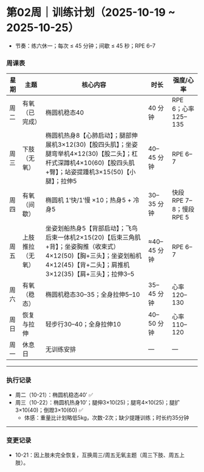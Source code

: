 # 第02周｜训练计划（2025-10-19 ~ 2025-10-25）

 - 节奏：练六休一；每次 ≤ 45 分钟；间歇 ≤ 45 秒；RPE 6–7

### 周课表
| 星期 | 主题 | 核心内容 | 时长 | 强度/心率 |
|------|------|----------|------|-----------|
| 周二 | 有氧（已完成） | 椭圆机稳态40 | 40 分钟 | RPE 6；心率 125–135 |
| 周三 | 下肢（无氧） | 椭圆机热身8【心肺启动】；腿部伸展机3×12(30)【股四头肌】；坐姿腿弯举机4×12(30)【股二头】；杠杆式深蹲机4×10(60)【股四头肌+臀】；站姿提踵机3×15(50)【小腿】；拉伸5 | 40–45 分钟 | RPE 6–7 |
| 周四 | 有氧（间歇） | 椭圆机 1′快/1′慢 ×10；热身5 + 冷身5 | 30–35 分钟 | 快段RPE 7–8；慢段RPE 5 |
| 周五 | 上肢推拉（无氧） | 坐姿划船热身5【背部启动】；飞鸟后束一体机2×15(20)【后束三角肌+背】；坐姿胸推（收束式）4×12(50)【胸+三头】；坐姿划船机4×12(45)【背+二头】；肩推机3×12(35)【肩+三头】；拉伸3–5 | ≈40–45 分钟 | RPE 6–7 |
| 周六 | 有氧（稳态） | 椭圆机稳态30–35；全身拉伸5–10 | 35–45 分钟 | 心率 120–130 |
| 周日 | 恢复与拉伸 | 轻步行30–40；全身拉伸10 | 40–50 分钟 | 心率 110–120 |
| 周一 | 休息日 | 无训练安排 | — | — |

---

### 执行记录
- 周二（10-21）：椭圆机稳态40′ ✅
- 周三（10-22）：椭圆机热身10′；腿伸3×10(25)；腿弯4×10(25)；腿扩3×10(40)；倒蹬3×10(60) ✅
  - 体感：重量比计划略低5kg，次数-2次；缺少提踵训练；时长约35分钟

---

### 变更记录
- 10-21：因上肢未完全恢复，互换周三/周五无氧主题（周三下肢、周五上肢）。


